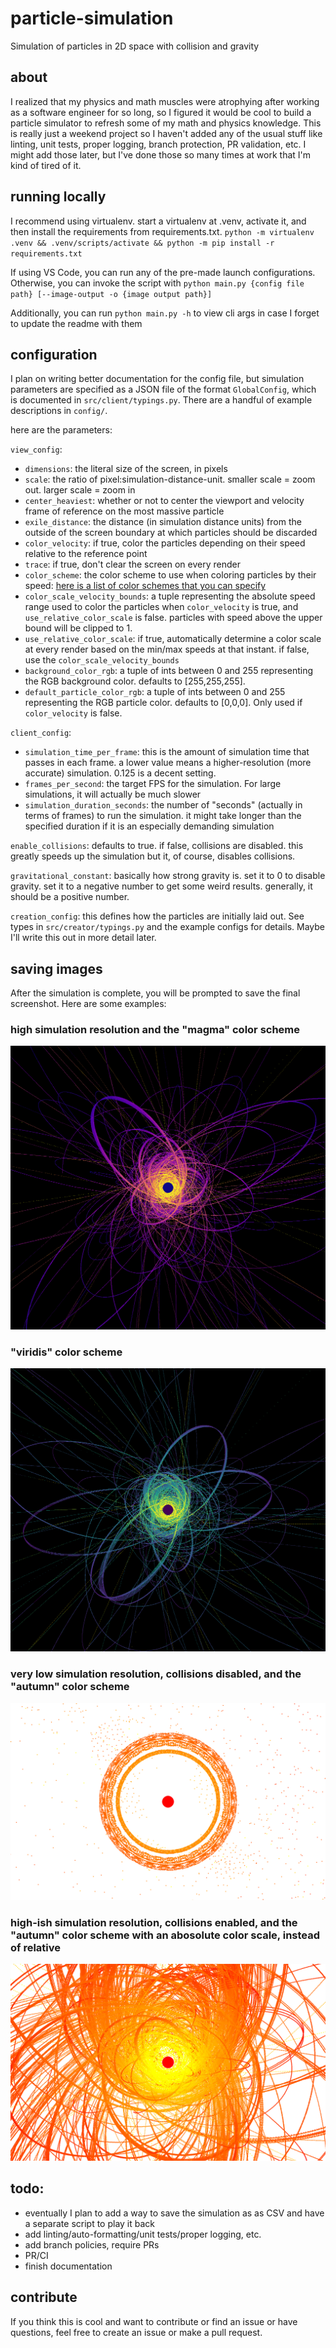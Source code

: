 # particle-simulation
Simulation of particles in 2D space with collision and gravity

## about
I realized that my physics and math muscles were atrophying after working as a software engineer for so long, so I figured it would be cool to build a particle simulator to refresh some of my math and physics knowledge. This is really just a weekend project so I haven't added any of the usual stuff like linting, unit tests, proper logging, branch protection, PR validation, etc. I might add those later, but I've done those so many times at work that I'm kind of tired of it.

## running locally
I recommend using virtualenv. start a virtualenv at .venv, activate it, and then install the requirements from requirements.txt.
`python -m virtualenv .venv && .venv/scripts/activate && python -m pip install -r requirements.txt`

If using VS Code, you can run any of the pre-made launch configurations. Otherwise, you can invoke the script with
`python main.py {config file path} [--image-output -o {image output path}]`

Additionally, you can run `python main.py -h` to view cli args in case I forget to update the readme with them

## configuration
I plan on writing better documentation for the config file, but simulation parameters are specified as a JSON file of the format `GlobalConfig`, which is documented in `src/client/typings.py`. There are a handful of example descriptions in `config/`. 

here are the parameters:

`view_config`:
- `dimensions`: the literal size of the screen, in pixels
- `scale`: the ratio of pixel:simulation-distance-unit. smaller scale = zoom out. larger scale = zoom in
- `center_heaviest`: whether or not to center the viewport and velocity frame of reference on the most massive particle
- `exile_distance`: the distance (in simulation distance units) from the outside of the screen boundary at which particles should be discarded
- `color_velocity`: if true,  color the particles depending on their speed relative to the reference point
- `trace`: if true, don't clear the screen on every render
- `color_scheme`: the color scheme to use when coloring particles by their speed: [here is a list of color schemes that you can specify](https://matplotlib.org/stable/gallery/color/colormap_reference.html#sphx-glr-gallery-color-colormap-reference-py)
- `color_scale_velocity_bounds`: a tuple representing the absolute speed range used to color the particles when `color_velocity` is true, and `use_relative_color_scale` is false. particles with speed above the upper bound will be clipped to 1.
- `use_relative_color_scale`: if true, automatically determine a color scale at every render based on the min/max speeds at that instant. if false, use the `color_scale_velocity_bounds`
- `background_color_rgb`: a tuple of ints between 0 and 255 representing the RGB background color. defaults to [255,255,255]. 
- `default_particle_color_rgb`: a tuple of ints between 0 and 255 representing the RGB particle color. defaults to [0,0,0]. Only used if `color_velocity` is false. 

`client_config`:
- `simulation_time_per_frame`: this is the amount of simulation time that passes in each frame. a lower value means a higher-resolution (more accurate) simulation. 0.125 is a decent setting.
- `frames_per_second`: the target FPS for the simulation. For large simulations, it will actually be much slower
- `simulation_duration_seconds`: the number of "seconds" (actually in terms of frames) to run the simulation. it might take longer than the specified duration if it is an especially demanding simulation

`enable_collisions`: defaults to true. if false, collisions are disabled. this greatly speeds up the simulation but it, of course, disables collisions.

`gravitational_constant`: basically how strong gravity is. set it to 0 to disable gravity. set it to a negative number to get some weird results. generally, it should be a positive number.

`creation_config`: this defines how the particles are initially laid out. See types in `src/creator/typings.py` and the example configs for details. Maybe I'll write this out in more detail later.


## saving images
After the simulation is complete, you will be prompted to save the final screenshot.
Here are some examples:
### high simulation resolution and the "magma" color scheme
![An example with high simulation resolution and the "magma" color scheme](./example_images/example_high_res.png)

### "viridis" color scheme
![An example with the "viridis" color scheme](./example_images/example_viridis.png)

### very low simulation resolution, collisions disabled, and the "autumn" color scheme
![An example with very low simulation resolution, collisions disabled, and the "autumn" color scheme](./example_images/no_collisions_low_res.png)

### high-ish simulation resolution, collisions enabled, and the "autumn" color scheme with an abosolute color scale, instead of relative
![An example with high-ish simulation resolution, collisions enabled, and the "autumn" color scheme with an abosolute color scale, instead of relative](./example_images/example_absolute_color_scale.png)

## todo: 
- eventually I plan to add a way to save the simulation as as CSV and have a separate script to play it back
- add linting/auto-formatting/unit tests/proper logging, etc.
- add branch policies, require PRs
- PR/CI
- finish documentation

## contribute
If you think this is cool and want to contribute or find an issue or have questions, feel free to create an issue or make a pull request.